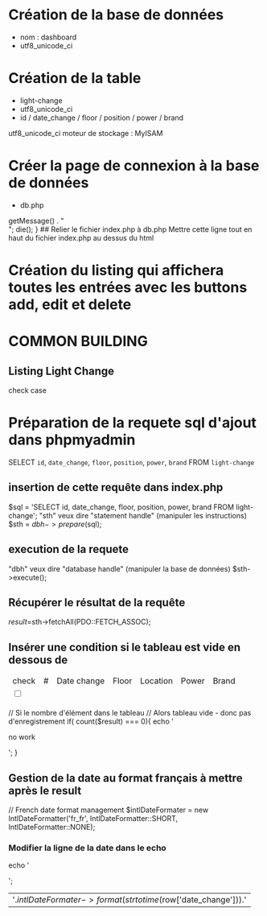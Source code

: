 # Création de la base de données
- nom : dashboard
- utf8_unicode_ci

# Création de la table
- light-change
- utf8_unicode_ci
- id / date_change / floor / position / power / brand

utf8_unicode_ci
moteur de stockage : MyISAM

# Créer la page de connexion à la base de données
- db.php

<?php
define('DATABASE', 'dashboard');
define('USER', 'root');
define('PWD', '');
define('HOST', 'localhost');
try {
    $dbh = new PDO('mysql:host='.HOST.';dbname='.DATABASE, USER, PWD);
} 
catch (PDOException $e) {
    print "Erreur !: " . $e->getMessage() . "<br/>";
    die();
}

## Relier le fichier index.php à db.php
Mettre cette ligne tout en haut du fichier index.php au dessus du html
<?PHP 
    require_once('db.php');
?>

# Création du listing <html> qui affichera toutes les entrées avec les buttons add, edit et delete
<div class="container">
    <!-- Titles of the dashboard -->
    <h1>COMMON BUILDING</h1>
        <h2>Listing Light Change</h2>
            <!-- Listing of the dashboard -->
            <table class="table">
                <thead class="thead-dark">
                    <tr>
                        <td scope="col" type="checkbox">check</td>
                        <td scope="col">#</td>
                        <td scope="col">Date change</td>
                        <td scope="col">Floor</td>
                        <td scope="col">Location</td>
                        <td scope="col">Power</td>
                        <td scope="col">Brand</td>
                    </tr>
            

</div>

check case
<td><input type="checkbox" aria-label="Checkbox for following text input"></td>

# Préparation de la requete sql d'ajout dans phpmyadmin
SELECT `id`, `date_change`, `floor`, `position`, `power`, `brand` FROM `light-change`

## insertion de cette requête dans index.php
$sql = 'SELECT id, date_change, floor, position, power, brand FROM light-change';
"sth" veux dire "statement handle" (manipuler les instructions)
$sth = $dbh->prepare($sql);

## execution de la requete
"dbh" veux dire "database handle" (manipuler la base de données)
$sth->execute();

## Récupérer le résultat de la requête
$result =$sth->fetchAll(PDO::FETCH_ASSOC);

## Insérer une condition si le tableau est vide en dessous de <table>
// Si le nombre d'élément dans le tableau
// Alors tableau vide - donc pas d'enregistrement
    if( count($result) === 0){
        echo '<p>no work</p>';
    }

## Gestion de la date au format français à mettre après le result
// French date format management
    $intlDateFormater = new IntlDateFormatter('fr_fr', IntlDateFormatter::SHORT, IntlDateFormatter::NONE);
### Modifier la ligne de la date dans le echo
echo '<td>'.$intlDateFormater->format(strtotime($row['date_change'])).'</td>';


